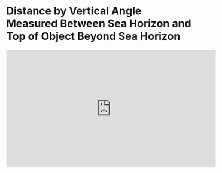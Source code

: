# Distance by Vertical Angle Measured Between Sea Horizon and Top of Object Beyond Sea Horizon
<iframe width="560" height="315" src="https://www.youtube.com/embed/Qt39PQWR2rs" title="YouTube video player" frameborder="0" allow="accelerometer; autoplay; clipboard-write; encrypted-media; gyroscope; picture-in-picture" allowfullscreen></iframe>
